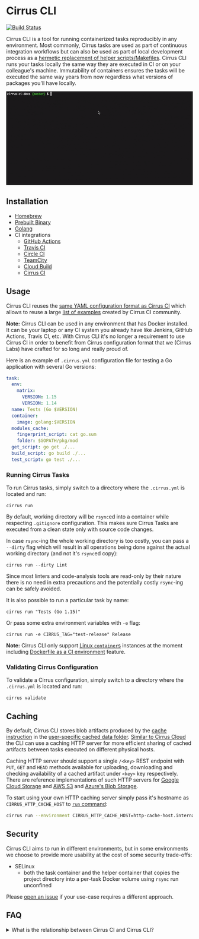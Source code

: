# Cirrus CLI

[![Build Status](https://api.cirrus-ci.com/github/cirruslabs/cirrus-cli.svg?branch=master)](https://cirrus-ci.com/github/cirruslabs/cirrus-cli)

Cirrus CLI is a tool for running containerized tasks reproducibly in any environment. Most commonly, Cirrus tasks are used as part of continuous integration workflows 
but can also be used as part of local development process as a [hermetic replacement of helper scripts/Makefiles](https://medium.com/cirruslabs/using-cirrus-cli-instead-of-makefiles-for-generating-grpc-87b949a67449).
Cirrus CLI runs your tasks locally the same way they are executed in CI or on your colleague's machine. Immutability of containers ensures
the tasks will be executed the same way years from now regardless what versions of packages you'll have locally.

![Cirrus CLI Demo](images/cirrus-cli-demo.gif)

## Installation

* [Homebrew](INSTALL.md#homebrew)
* [Prebuilt Binary](INSTALL.md#prebuilt-binary)
* [Golang](INSTALL.md#golang)
* CI integrations
  * [GitHub Actions](INSTALL.md#github-actions)
  * [Travis CI](INSTALL.md#travis-ci)
  * [Circle CI](INSTALL.md#circle-ci)
  * [TeamCity](INSTALL.md#teamcity)
  * [Cloud Build](INSTALL.md#cloud-build)
  * [Cirrus CI](INSTALL.md#cirrus-ci)

## Usage

Cirrus CLI reuses the [same YAML configuration format as Cirrus CI](https://cirrus-ci.org/guide/writing-tasks/) which allows to
reuse a large [list of examples](https://cirrus-ci.org/examples/) created by Cirrus CI community.

**Note:** Cirrus CLI can be used in any environment that has Docker installed. It can be your laptop or any CI system you already have
like Jenkins, GitHub Actions, Travis CI, etc. With Cirrus CLI it's no longer a requirement to use Cirrus CI in order to benefit from Cirrus
configuration format that we (Cirrus Labs) have crafted for so long and really proud of.

Here is an example of `.cirrus.yml` configuration file for testing a Go application with several Go versions:

```yaml
task:
  env:
    matrix:
      VERSION: 1.15
      VERSION: 1.14
  name: Tests (Go $VERSION)
  container:
    image: golang:$VERSION
  modules_cache:
    fingerprint_script: cat go.sum
    folder: $GOPATH/pkg/mod
  get_script: go get ./...
  build_script: go build ./...
  test_script: go test ./...
```

### Running Cirrus Tasks

To run Cirrus tasks, simply switch to a directory where the `.cirrus.yml` is located and run:
                                
```shell script
cirrus run
```

By default, working directory will be `rsync`ed into a container while respecting `.gitignore`
configuration. This makes sure Cirrus Tasks are executed from a clean state only with source code
changes.

In case `rsync`-ing the whole working directory is too costly, you can pass a `--dirty` flag which 
will result in all operations being done against the actual working directory (and not it's `rsync`ed copy):

```shell script
cirrus run --dirty Lint
```

Since most linters and code-analysis tools are read-only by their nature there is no need in extra precautions and
the potentially costly `rsync`-ing can be safely avoided.

It is also possible to run a particular task by name:
                          
```shell script
cirrus run "Tests (Go 1.15)"
```

Or pass some extra environment variables with `-e` flag:

```shell script
cirrus run -e CIRRUS_TAG="test-release" Release
```

**Note:** Cirrus CLI only support [Linux `container`s](https://cirrus-ci.org/guide/linux/#linux-containers) instances at the moment
including [Dockerfile as a CI environment](https://cirrus-ci.org/guide/docker-builder-vm/#dockerfile-as-a-ci-environment) feature.

### Validating Cirrus Configuration

To validate a Cirrus configuration, simply switch to a directory where the `.cirrus.yml` is located and run:

```shell script
cirrus validate
```

## Caching

By default, Cirrus CLI stores blob artifacts produced by the [cache instruction](https://cirrus-ci.org/guide/writing-tasks/#cache-instruction)
in the [user-specific cached data folder](https://golang.org/pkg/os/#UserCacheDir). [Similar to Cirrus Cloud](https://cirrus-ci.org/guide/writing-tasks/#http-cache)
the CLI can use a caching HTTP server for more efficient sharing of cached artifacts between tasks executed on different physical hosts.

Caching HTTP server should support a single `/<key>` REST endpoint with `PUT`, `GET` and `HEAD` methods available for
uploading, downloading and checking availability of a cached artifact under `<key>` key respectively. There are reference
implementations of such HTTP servers for [Google Cloud Storage](https://github.com/cirruslabs/google-storage-proxy) and
[AWS S3](https://github.com/cirruslabs/aws-s3-proxy) and [Azure's Blob Storage](https://github.com/cirruslabs/azure-blob-storage-proxy).

To start using your own HTTP caching server simply pass it's hostname as `CIRRUS_HTTP_CACHE_HOST` to [`run` command](#running-cirrus-tasks):

```bash
cirrus run --environment CIRRUS_HTTP_CACHE_HOST=http-cache-host.internal:8080
```

## Security

Cirrus CLI aims to run in different environments, but in some environments we choose to provide more usability at the cost of some security trade-offs:

* SELinux
  * both the task container and the helper container that copies the project directory into a per-task Docker volume using `rsync` run unconfined

Please [open an issue](https://github.com/cirruslabs/cirrus-cli/issues/new) if your use-case requires a different approach.

## FAQ

<details>
 <summary>What is the relationship between Cirrus CI and Cirrus CLI?</summary>
 
 Cirrus CI was [released in the early 2018](https://medium.com/cirruslabs/introducing-cirrus-ci-a75cd1f49af0) with an idea
 to bring some innovation to CI space. A lot of things have changed in CI-as-a-service space since then but Cirrus CI
 pioneered many ideas in CI-as-a-service space including per-second billing and support for Linux, Windows and macOS all together.
 
 Over the past two and a half years we heard only positive feedback about Cirrus CI's YAML configuration format. Users liked how
 concise their configuration looked and that it was easy to reason about.
 
 Another feedback we heard from users was that it's hard to migrate from one CI to another. There is a need to rewrite CI configurations
 from one format into another that basically still locks into another vendor.
 
 And now in 2020 with Cirrus CLI we are trying to solve the "vendor lock" problem by popularizing Cirrus configuration format
 and building community around it. Stay tuned for the upcoming option to use [Starlark templates instead of YAML](https://github.com/cirruslabs/cirrus-cli/issues/53)!
 
 Think of Cirrus CLI as an executor of Cirrus Tasks on a single machine only in Docker containers for simple CI scenarious.
 And Cirrus CI as an option for more specific cases where Cirrus Tasks can be executed in containers and VMs using 
 a [variety of supported compute services](https://cirrus-ci.org/guide/supported-computing-services/) or
 using a [managed infrastructure with per-second billing](https://cirrus-ci.org/pricing/#compute-credits).
</details>
